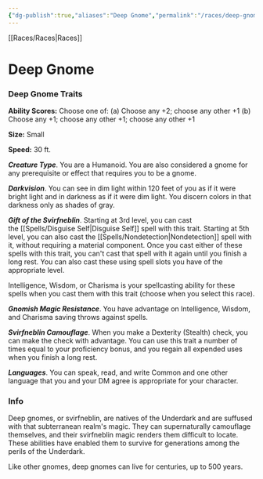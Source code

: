 ```yaml
---
{"dg-publish":true,"aliases":"Deep Gnome","permalink":"/races/deep-gnome-pr/","dgHomeLink":false,"dgPassFrontmatter":true}
---
```


[[Races/Races|Races]]
# Deep Gnome

### Deep Gnome Traits
**Ability Scores:** Choose one of: (a) Choose any +2; choose any other +1 (b) Choose any +1; choose any other +1; choose any other +1

**Size:** Small

**Speed:** 30 ft. 

***Creature Type***. You are a Humanoid. You are also considered a gnome for any prerequisite or effect that requires you to be a gnome.

***Darkvision***. You can see in dim light within 120 feet of you as if it were bright light and in darkness as if it were dim light. You discern colors in that darkness only as shades of gray.

***Gift of the Svirfneblin***. Starting at 3rd level, you can cast the [[Spells/Disguise Self|Disguise Self]] spell with this trait. Starting at 5th level, you can also cast the [[Spells/Nondetection|Nondetection]] spell with it, without requiring a material component. Once you cast either of these spells with this trait, you can't cast that spell with it again until you finish a long rest. You can also cast these using spell slots you have of the appropriate level.

Intelligence, Wisdom, or Charisma is your spellcasting ability for these spells when you cast them with this trait (choose when you select this race).

***Gnomish Magic Resistance***. You have advantage on Intelligence, Wisdom, and Charisma saving throws against spells.

***Svirfneblin Camouflage***. When you make a Dexterity (Stealth) check, you can make the check with advantage. You can use this trait a number of times equal to your proficiency bonus, and you regain all expended uses when you finish a long rest.

***Languages***. You can speak, read, and write Common and one other language that you and your DM agree is appropriate for your character.

### Info
Deep gnomes, or svirfneblin, are natives of the Underdark and are suffused with that subterranean realm's magic. They can supernaturally camouflage themselves, and their svirfneblin magic renders them difficult to locate. These abilities have enabled them to survive for generations among the perils of the Underdark.

Like other gnomes, deep gnomes can live for centuries, up to 500 years.
